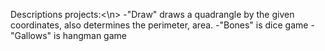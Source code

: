Descriptions projects:<\n>
  -"Draw" draws a quadrangle by the given coordinates, also determines the perimeter, area.
  -"Bones" is dice game
  -"Gallows" is hangman game
